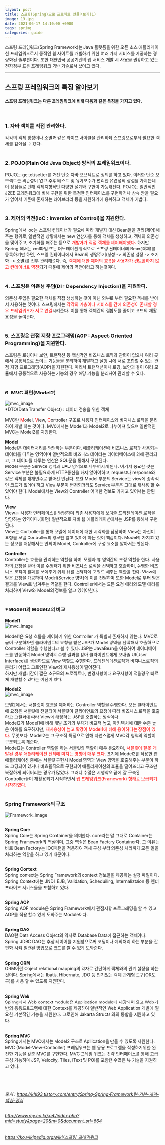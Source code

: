 ```yaml
---
layout: post
title: 스프링(Spring)으로 프로젝트 만들어보기(1)
image: 13.jpg
date: 2021-06-17 14:10:00 +0900
tags: spring
categories: guide
---
```

스프링 프레임워크(Spring Framework)는 Java 플랫폼을 위한 오픈 소스 애플리케이션 프레임워크로서 동적인 웹 사이트를 개발하기 위한 여러 가지 서비스를 제공하는 경량화된 솔루션이다. 또한 대한민국 공공기관의 웹 서비스 개발 시 사용을 권장하고 있는 전자정부 표준 프레임워크 기반 기술로서 쓰이고 있다.

***

## **스프링 프레임워크의 특징 알아보기**  

#### 스프링 프레임워크는 다른 프레임워크에 비해 다음과 같은 특징을 가지고 있다.  
<br>


### **1. 자바 객체를 직접 관리한다.**  
각각의 객체 생성이나 소멸과 같은 라이프 사이클을 관리하며 스프링으로부터 필요한 객체를 얻어올 수 있다.  
<br>


### **2. POJO(Plain Old Java Object) 방식의 프레임워크이다.**  
POJO는 gettet/setter를 가진 단순 자바 오브젝트로 정의를 하고 있다. 이러한 단순 오브젝트는 의존성이 없고 추후 테스트 및 유지보수가 편리한 유연성의 장점을 가지는데 이 장점들로 인해 객체지향적인 다양한 설계와 구현이 가능해진다. POJO는 일반적인 J2EE 프레임워크에 비해 구현을 위한 특정한 인터페이스를 구현하거나 상속 받을 필요가 없어서 기존에 존재하는 라이브러리 등을 지원하기에 용이하고 객체가 가볍다.  
<br>


### **3. 제어의 역전(IoC : Inversion of Control)을 지원한다.**  
Spring에서 Ioc는 스프링 컨테이너가 필요에 따라 개발자 대신 Bean들을 관리(제어)해주는 행위로, 일반적인 상황에서는 new 연산자를 통해 객체를 생성하고, 객체의 의존성을 맺어주고, 초기화를 해주는 등으로 <span style="color:red">개발자가 직접 객체를 제어해야했다.</span> 하지만 Spring 에서는 xml파일 또는 어노테이션 방식으로 스프링 컨테이너에 Bean(객체)를 등록하기만 하면, 스프링 컨테이너에서 Bean의 생명주기(생성 -> 의존성 설정 -> 초기화 -> 소멸)를 전부 관리해준다. 즉, <span style="color:red">객체에 대한 제어의 흐름을 사용자가 컨트롤하지 않고 컨테이너로 역전</span>되기 때문에 제어의 역전이라고 하는것이다.  
<br>


### **4. 스프링은 의존성 주입(DI : Dependency Injection)을 지원한다.**  
의존성 주입은 필요한 객체를 직접 생성하는 것이 아닌 외부로 부터 필요한 객체를 받아서 사용하는 것이다. 스프링에서는 <span style="color:red">각각의 계층이나 서비스들 간에 의존성이 존재할 경우 프레임워크가 서로 연결</span>시켜준다. 이를 통해 객체간의 결합도를 줄이고 코드의 재활용성을 높여준다.  
<br>


### **5. 스프링은 관점 지향 프로그래밍(AOP : Aspect-Oriented Programming)을 지원한다.**  
스프링은 로깅이나 보안, 트랜잭션 등 핵심적인 비즈니스 로직과 관련이 없으나 여러 곳에서 공통적으로 쓰이는 기능들을 분리하여 개발하고 실행 시에 서로 조합할 수 있는 관점 지향 프로그래밍(AOP)을 지원한다. 따라서 트랜잭션이나 로깅, 보안과 같이 여러 모듈에서 공통적으로 사용하는 기능의 경우 해당 기능을 분리하여 관리할 수 있다.  
<br>


### **6. MVC 패턴(Model2)**  

![mvc_image]({{site.baseurl}}/images/mvc2.jpg)  
*DTO(Data Transfer Object) : 데이터 전송을 위한 객체  


MVC란 <span style="color:red">M</span>odel, <span style="color:red">V</span>iew, <span style="color:red">C</span>ontroller 구조로 사용자 인터페이스와 비지니스 로직을 분리하여 개발 하는 것이다. MVC에서는 Model1과 Model2로 나누어져 있으며 일반적인 MVC는 Model2를 지칭한다. 
<br>


**Model**  
Model은 데이터처리를 담당하는 부분이다. 애플리케이션에 비즈니스 로직과 사용되는 데이터를 다루는 영역이며 일반적으로 비즈니스 데이터는 데이터베이스에 의해 관리되고, 그 데이터를 다루는 연산은 SQL문을 통해서 구현된다.  
Model 부분은 Serivce 영역과 DAO 영역으로 나누어지게 된다. 여기서 중요한 것은 Service 부분은 불필요하게 HTTP통신을 하지 않아야하고, request나 response와 같은 객체를 매개변수로 받아선 안된다. 또한 Model 부분의 Service는 view에 종속적인 코드가 없어야 하고 View 부분이 변경되더라도 Service 부분은 그대로 재사용 할 수 있어야 한다.
Model에서는 View와 Controller 어떠한 정보도 가지고 있어서는 안된다.
<br>


**View**  
View는 사용자 인터페이스를 담당하며 최종 사용자에게 보여줄 프리젠테이션 로직을 담당하는 영역이다.(화면) 일반적으로 자바 웹 애플리케이션에서는 JSP를 통해서 구현된다.  
View는 Controller를 통해 모델에 데이터에 대한 시각화를 담당하며 View는 자신이 요청을 보낼 Controller의 정보만 알고 있어야 하는 것이 핵심이다. Model이 가지고 있는 정보를 저장해서는 안되며 Model, Controller에 구성 요소를 알아서는 안된다.
<br>


**Controller**  
Controller는 흐름을 관리하는 역할을 하며, 모델과 뷰 영역간의 조정 역할을 한다. 사용자의 요청을 받아 이를 수행하기 위한 비즈니스 로직을 선택하고 호출하며, 수행한 비즈니스 로직의 결과를 보여주기 위해 뷰를 선택하여 포워드 해주는 역할을 한다.
View에 받은 요청을 가공하여 Model(Service 영역)에 이를 전달하며 또한 Model로 부터 받은 결과를 View로 넘겨주는 역할을 한다. Controller에서는 모든 요청 에러와 모델 에러를 처리하며 View와 Model의 정보를 알고 있어야한다.
<br>
<br>



### *Model1과 Model2의 비교  
**Model1**  
![mvc_image]({{site.baseurl}}/images/mvc1.jpg)  


Model1은 요청 흐름을 제어하기 위한 Controller 가 특별히 존재하지 않는다. MVC로 굳이 구분하자면 클라이언트의 요청을 받은 JSP가 Model 영역을 선택해서 호출하므로 Controller 역할을 수행한다고 볼 수 있다. JSP는 JavaBean을 이용하여 데이터베이스를 연동하여 Model 영역의 수행 결과를 받아 클라이언트에게 보내줄 UI(User Interface)를 생성하므로 View 역할도 수행한다. 프레젠테이션로직과 비지니스로직의 분리가 어렵고 그로인한 View의 재사용성이 떨어진다.  
하지만 개발기간이 짧은 소규모의 프로젝트나, 변경사항이나 요구사항이 적을경우 빠르게 개발할수 있다는 이점이 있다.
<br>


**Model2**  
![mvc_image]({{site.baseurl}}/images/mvc2.jpg)  


모델2에서는 서블릿이 흐름을 제어하는 Controller 역할을 수행한다. 모든 클라이언트에 요청은 서블릿에 전달되어 서블릿이 클라이언트의 요청에 따라 비즈니스 로직을 호출하고 그결과에 따라 View에 해당하는 JSP를 호출하는 방식이다.  
Model2가 Model1에 비해 개발 초기의 부하가 비교적 높고, 아키텍처에 대한 수준 높은 이해를 요구하지만, <span style="color:red">재사용성이 높고 확장이 Model1에 비해 용이하다는 장점이 있다.</span> 무엇보다, Model2는 그 구조적 특징으로 인해 자연스럽게 MVC각 영역의 역할이 구분되도록 해준다.  
Model2는 Controller 역할을 하는 서블릿의 역할이 매우 중요하며, <span style="color:red">서블릿이 잘못 개발된 경우 애플리케이션 전체에 미치는 영향이 매우 크다.</span> 초기에 Model2를 적용한 웹 애플리케이션 중에는 서블릿 구현시 Model 영역과 View 영역을 호출해주는 부분이 하드 코딩되어 있거나 비효율적으로 구현되어 애플리케이션의 효율을 떨어뜨리고 구조만 복잡하게 되어버리는 경우가 많았다. 그러나 수많은 시행착오 끝에 잘 구축된 Controller들이 재활용되기 시작하면서 <span style="color:red">웹 프레임워크(Framework) 형태로 보급되기 시작하였다.</span>
<br>
<br>


### **Spring Framework의 구조**  
![Framework_image]({{site.baseurl}}/images/Framework.jpg)  
<br>


**Spring Core**  
Spring Core는 Spring Container을 의미한다. core라는 말 그대로 Container는 Spring Framework의 핵심이며, 그중 핵심은 Bean Factory Container다. 그 이유는 바로 Bean Factory는 IOC패턴을 적용하여 객체 구성 부터 의존성 처리까지 모든 일을 처리하는 역할을 하고 있기 때문이다.  
<br>


**Spring Context**  
Spring context는 Spring Framework의 context 정보들을 제공하는 설정 파일이다. Spring Context에는 JNDI, EJB, Validation, Scheduiling, Internaliztaion 등 엔터프라이즈 서비스들을 포함하고 있다.  
<br>


**Spring AOP**  
Spring AOP module은 Spring Framework에서 관점지향 프로그래밍을 할 수 있고 AOP를 적용 할수 있게 도와주는 Module이다.  
<br>


**Spring DAO**  
DAO란 Data Access Object의 약자로 Database Data에 접근하는 객체이다. Spring JDBC DAO는 추상 레이어를 지원함으로써 코딩이나 예외처리 하는 부분을 간편화 시켜 일관된 방법으로 코드를 짤 수 있게 도와준다.  
<br>


**Spring ORM**  
ORM이란 Object relational mapping의 약자로 간단하게 객체와의 관계 설정을 하는 것이다. Spring에서는 Ibatis, Hibernate, JDO 등 인기있는 객체 관계형 도구(OR도구)를 사용 할 수 있도록 지원한다.  
<br>


**Spring Web**  
Spirng에서 Web context module은 Application module에 내장되어 있고 Web기반의 응용프로그램에 대한 Context를 제공하여 일반적인 Web Application 개발에 필요한 기본적인 기능을 지원한다. 그로인해 Jakarta Structs 와의 통합을 지원하고 있다.  
<br>


**Spring MVC**  
Spring에서는 MVC에서는 Model2 구조로 Apllication을 만들 수 있도록 지원한다. MVC (Model-View-Controller) 프레임워크는 웹 응용 프로그램을 작성하기위한 완전한 기능을 갖춘 MVC를 구현한다. MVC 프레임 워크는 전략 인터페이스를 통해 고급 구성 가능하며 JSP, Velocity, Tiles, iText 및 POI를 포함한 수많은 뷰 기술을 지원하고 있다.  
<br>
<br>
<br>


###### 출처 : https://khj93.tistory.com/entry/Spring-Spring-Framework란-기본-개념-핵심-정리  
###### http://www.rcy.co.kr/xeb/index.php?mid=study&page=20&m=0&document_srl=664
###### https://ko.wikipedia.org/wiki/스프링_프레임워크